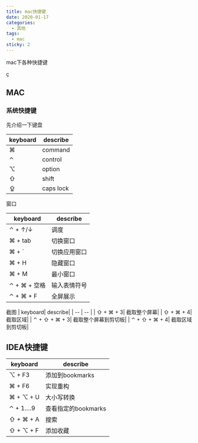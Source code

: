 ```yaml
---
title: mac快捷键
date: 2020-01-17
categories:
  - 其他
tags:
  - mac
sticky: 2
---
```


mac下各种快捷键
<!-- more -->ç

## MAC
### 系统快捷键
先介绍一下键盘


| keyboard| describe|
| -- | -- |
| ⌘| command| 
| ⌃| control|
| ⌥| option|
| ⇧| shift |
| ⇪| caps lock|
    
   
窗口
   
| keyboard| describe|
| -- | -- |
| ⌃ + ↑/↓ |  调度 |
| ⌘ + tab | 切换窗口 |
| ⌘ + `   | 切换应用窗口 |
| ⌘ + H   |  隐藏窗口|
| ⌘ + M|最小窗口 | 
| ⌃ + ⌘ + 空格| 输入表情符号| 
| ⌃ + ⌘ + F| 全屏展示| 
 		
截图
| keyboard| describe|
| -- | -- |
| ⇧ + ⌘ + 3| 截取整个屏幕|
| ⇧ + ⌘ + 4| 截取区域|
| ⌃ + ⇧ + ⌘ + 3| 截取整个屏幕到剪切板|
| ⌃ + ⇧ + ⌘ + 4| 截取区域到剪切板|



## IDEA快捷键
| keyboard| describe|
| -- | -- |
| ⌥ + F3| 添加到bookmarks|
| ⌘ + F6| 实现重构|
| ⌘ + ⌥ + U| 大小写转换|
| ⌃ + 1….9| 查看指定的bookmarks|
| ⇧ + ⌘ + A| 搜索|
| ⇧ + ⌥ + F| 添加收藏|
 		
 		
 		
		
 	
		